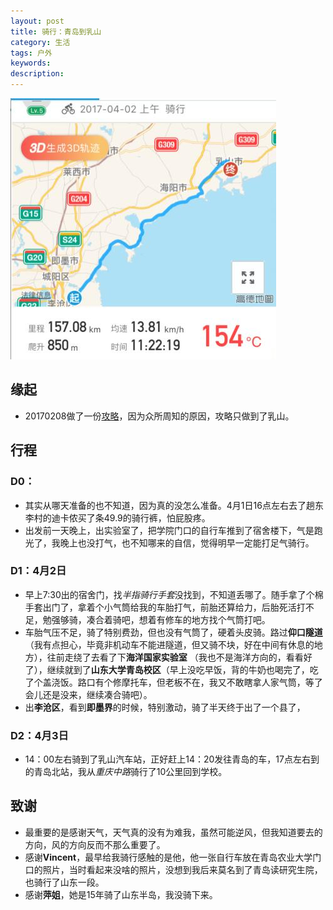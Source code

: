 ```yaml
---
layout: post  
title: 骑行：青岛到乳山  
category: 生活     
tags: 户外     
keywords:   
description:   
---  
```


![Cycling-Qingdao-Rushan](/public/img/outdoor/Cycling-Qingdao-Rushan.jpg)

##  缘起
+ 20170208做了一份[攻略](http://www.jianshu.com/p/385cb6bba572)，因为众所周知的原因，攻略只做到了乳山。

##  行程
###  D0：
+ 其实从哪天准备的也不知道，因为真的没怎么准备。4月1日16点左右去了趟东李村的迪卡侬买了条49.9的骑行裤，怕屁股疼。
+ 出发前一天晚上，出实验室了，把学院门口的自行车推到了宿舍楼下，气是跑光了，我晚上也没打气，也不知哪来的自信，觉得明早一定能打足气骑行。

###  D1：4月2日
+ 早上7:30出的宿舍门，找*半指骑行手套*没找到，不知道丢哪了。随手拿了个棉手套出门了，拿着个小气筒给我的车胎打气，前胎还算给力，后胎死活打不足，勉强够骑，凑合着骑吧，想着有修车的地方找个气筒打吧。
+ 车胎气压不足，骑了特别费劲，但也没有气筒了，硬着头皮骑。路过**仰口隧道**（我有点担心，毕竟非机动车不能进隧道，但又骑不块，好在中间有休息的地方），往前走绕了去看了下**海洋国家实验室** （我也不是海洋方向的，看看好了），继续就到了**山东大学青岛校区**（早上没吃早饭，背的牛奶也喝完了，吃了个盖浇饭。路口有个修摩托车，但老板不在，我又不敢瞎拿人家气筒，等了会儿还是没来，继续凑合骑吧）。
+ 出**李沧区**，看到**即墨界**的时候，特别激动，骑了半天终于出了一个县了，

###  D2：4月3日
+ 14：00左右骑到了乳山汽车站，正好赶上14：20发往青岛的车，17点左右到的青岛北站，我从*重庆中路*骑行了10公里回到学校。

##  致谢
+ 最重要的是感谢天气，天气真的没有为难我，虽然可能逆风，但我知道要去的方向，风的方向反而不那么重要了。
+ 感谢**Vincent**，最早给我骑行感触的是他，他一张自行车放在青岛农业大学门口的照片，当时看起来没啥的照片，没想到我后来莫名到了青岛读研究生院，也骑行了山东一段。
+ 感谢**萍姐**，她是15年骑了山东半岛，我没骑下来。



